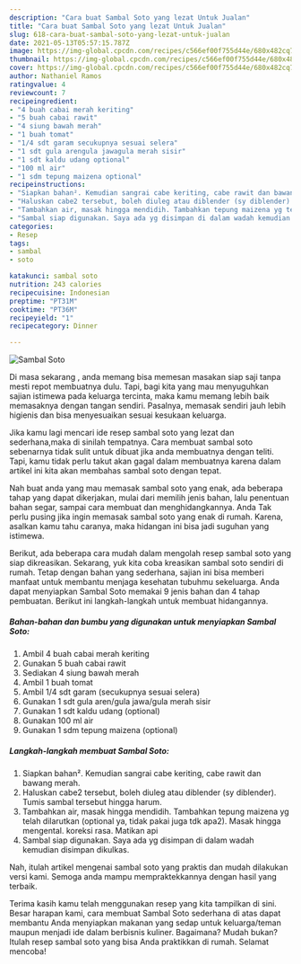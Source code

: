 ```yaml
---
description: "Cara buat Sambal Soto yang lezat Untuk Jualan"
title: "Cara buat Sambal Soto yang lezat Untuk Jualan"
slug: 618-cara-buat-sambal-soto-yang-lezat-untuk-jualan
date: 2021-05-13T05:57:15.787Z
image: https://img-global.cpcdn.com/recipes/c566ef00f755d44e/680x482cq70/sambal-soto-foto-resep-utama.jpg
thumbnail: https://img-global.cpcdn.com/recipes/c566ef00f755d44e/680x482cq70/sambal-soto-foto-resep-utama.jpg
cover: https://img-global.cpcdn.com/recipes/c566ef00f755d44e/680x482cq70/sambal-soto-foto-resep-utama.jpg
author: Nathaniel Ramos
ratingvalue: 4
reviewcount: 7
recipeingredient:
- "4 buah cabai merah keriting"
- "5 buah cabai rawit"
- "4 siung bawah merah"
- "1 buah tomat"
- "1/4 sdt garam secukupnya sesuai selera"
- "1 sdt gula arengula jawagula merah sisir"
- "1 sdt kaldu udang optional"
- "100 ml air"
- "1 sdm tepung maizena optional"
recipeinstructions:
- "Siapkan bahan². Kemudian sangrai cabe keriting, cabe rawit dan bawang merah."
- "Haluskan cabe2 tersebut, boleh diuleg atau diblender (sy diblender). Tumis sambal tersebut hingga harum."
- "Tambahkan air, masak hingga mendidih. Tambahkan tepung maizena yg telah dilarutkan (optional ya, tidak pakai juga tdk apa2). Masak hingga mengental. koreksi rasa. Matikan api"
- "Sambal siap digunakan. Saya ada yg disimpan di dalam wadah kemudian disimpan dikulkas."
categories:
- Resep
tags:
- sambal
- soto

katakunci: sambal soto 
nutrition: 243 calories
recipecuisine: Indonesian
preptime: "PT31M"
cooktime: "PT36M"
recipeyield: "1"
recipecategory: Dinner

---
```



![Sambal Soto](https://img-global.cpcdn.com/recipes/c566ef00f755d44e/680x482cq70/sambal-soto-foto-resep-utama.jpg)

Di masa  sekarang , anda memang bisa memesan masakan siap saji tanpa mesti repot membuatnya dulu. Tapi, bagi kita yang mau menyuguhkan sajian istimewa pada keluarga tercinta, maka kamu memang lebih baik memasaknya dengan tangan sendiri. Pasalnya, memasak sendiri jauh lebih higienis dan bisa menyesuaikan sesuai kesukaan keluarga.

Jika kamu lagi mencari ide resep sambal soto yang lezat dan sederhana,maka di sinilah tempatnya. Cara membuat sambal soto  sebenarnya tidak sulit untuk dibuat jika anda membuatnya dengan teliti. Tapi, kamu tidak perlu takut akan gagal dalam membuatnya 
karena dalam artikel ini kita akan membahas sambal soto dengan tepat.  



Nah buat anda yang mau memasak sambal soto yang enak, ada beberapa tahap yang dapat dikerjakan, mulai dari memilih jenis bahan, lalu penentuan bahan segar, sampai cara membuat dan menghidangkannya. Anda Tak perlu pusing jika ingin memasak sambal soto yang enak di rumah. Karena, asalkan kamu  tahu caranya, maka hidangan ini bisa jadi suguhan yang istimewa.

Berikut, ada beberapa cara mudah dalam mengolah resep sambal soto yang siap dikreasikan. Sekarang, yuk kita coba kreasikan sambal soto sendiri di rumah. Tetap dengan bahan yang sederhana, sajian ini bisa memberi manfaat untuk membantu menjaga kesehatan tubuhmu sekeluarga. Anda dapat menyiapkan Sambal Soto memakai 9 jenis bahan dan 4 tahap pembuatan. Berikut ini langkah-langkah untuk membuat hidangannya.

<!--inarticleads1-->

##### Bahan-bahan dan bumbu yang digunakan untuk menyiapkan Sambal Soto:

1. Ambil 4 buah cabai merah keriting
1. Gunakan 5 buah cabai rawit
1. Sediakan 4 siung bawah merah
1. Ambil 1 buah tomat
1. Ambil 1/4 sdt garam (secukupnya sesuai selera)
1. Gunakan 1 sdt gula aren/gula jawa/gula merah sisir
1. Gunakan 1 sdt kaldu udang (optional)
1. Gunakan 100 ml air
1. Gunakan 1 sdm tepung maizena (optional)




<!--inarticleads2-->

##### Langkah-langkah membuat Sambal Soto:

1. Siapkan bahan². Kemudian sangrai cabe keriting, cabe rawit dan bawang merah.
1. Haluskan cabe2 tersebut, boleh diuleg atau diblender (sy diblender). Tumis sambal tersebut hingga harum.
1. Tambahkan air, masak hingga mendidih. Tambahkan tepung maizena yg telah dilarutkan (optional ya, tidak pakai juga tdk apa2). Masak hingga mengental. koreksi rasa. Matikan api
1. Sambal siap digunakan. Saya ada yg disimpan di dalam wadah kemudian disimpan dikulkas.




Nah, itulah artikel mengenai  sambal soto  yang praktis dan mudah dilakukan versi kami. Semoga anda mampu mempraktekkannya dengan hasil yang terbaik. 

Terima kasih kamu telah menggunakan resep yang kita tampilkan di sini. Besar harapan kami, cara membuat  Sambal Soto sederhana di atas dapat membantu Anda menyiapkan makanan yang sedap untuk keluarga/teman maupun menjadi ide dalam berbisnis kuliner. Bagaimana? Mudah bukan? Itulah resep sambal soto yang bisa Anda praktikkan di rumah. Selamat mencoba!

